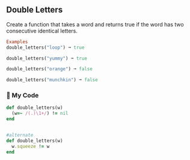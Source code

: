 ## Double Letters

Create a function that takes a word and returns true if the word has two consecutive identical letters.
```ruby
Examples
double_letters("loop") ➞ true

double_letters("yummy") ➞ true

double_letters("orange") ➞ false

double_letters("munchkin") ➞ false
```
### :gem: My Code
```ruby
def double_letters(w)
  (w=~ /(.)\1+/) != nil
end


#alternate
def double_letters(w)
  w.squeeze != w
end
```

